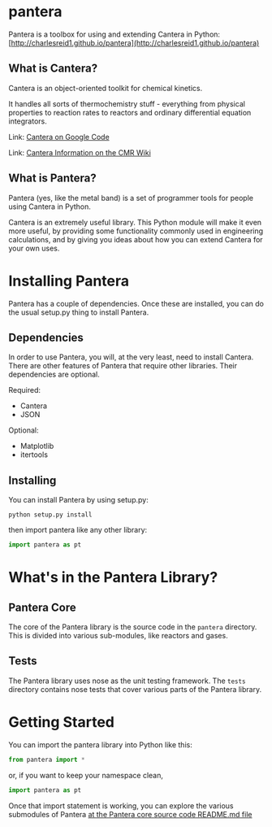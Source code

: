 pantera
=======

Pantera is a toolbox for using and extending Cantera in Python: [http://charlesreid1.github.io/pantera](http://charlesreid1.github.io/pantera)

## What is Cantera?

Cantera is an object-oriented toolkit for chemical kinetics.

It handles all sorts of thermochemistry stuff - everything from 
physical properties to reaction rates to reactors and ordinary 
differential equation integrators.

Link: [Cantera on Google Code](https://code.google.com/p/cantera/)

Link: [Cantera Information on the CMR Wiki](http://charlesmartinreid.com/wiki/CanteraOutline)

## What is Pantera?

Pantera (yes, like the metal band) is a set of programmer tools 
for people using Cantera in Python.

Cantera is an extremely useful library. This Python module will 
make it even more useful, by providing some functionality commonly
used in engineering calculations, and by giving you ideas about how
you can extend Cantera for your own uses.



# Installing Pantera

Pantera has a couple of dependencies. Once these are installed,
you can do the usual setup.py thing to install Pantera.

## Dependencies

In order to use Pantera, you will, at the very least, need to install Cantera. 
There are other features of Pantera that require other libraries. Their dependencies
are optional.

Required:
* Cantera
* JSON

Optional:
* Matplotlib
* itertools

## Installing

You can install Pantera by using setup.py:

```
python setup.py install
```

then import pantera like any other library:

```python
import pantera as pt
```

# What's in the Pantera Library?

## Pantera Core

The core of the Pantera library is the source code in the ```pantera``` directory.
This is divided into various sub-modules, like reactors and gases.

## Tests

The Pantera library uses nose as the unit testing framework. 
The ```tests``` directory contains nose tests that cover various
parts of the Pantera library.

# Getting Started

You can import the pantera library into Python like this:

```python
from pantera import *
```

or, if you want to keep your namespace clean,

```python
import pantera as pt
```

Once that import statement is working,
you can explore the various submodules of Pantera
[at the Pantera core source code README.md file](pantera/README.md)


